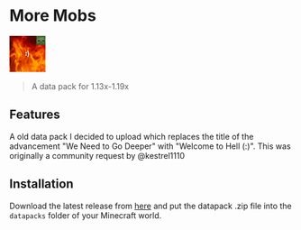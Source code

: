 # More Mobs

![icon](pack.png)
> A data pack for 1.13x-1.19x

## Features

A old data pack I decided to upload which replaces the title of the advancement "We Need to Go Deeper" with "Welcome to Hell (:)".
This was originally a community request by @kestrel1110


## Installation

Download the latest release from [here](https://github.com/Tschipcraft/advancement_edit/releases/latest) and put the datapack .zip file into the `datapacks` folder of your Minecraft world.
